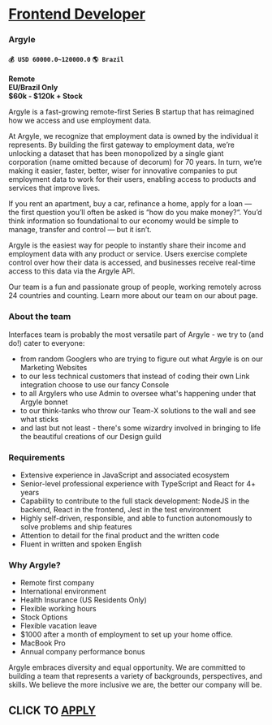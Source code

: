 # [Frontend Developer](https://www.remotewlb.com/apply/frontend-developer-88915)  
### Argyle  
#### `💰 USD 60000.0~120000.0` `🌎 Brazil`  

**Remote**  
 **EU/Brazil Only**  
 **$60k - $120k + Stock**  
  
Argyle is a fast-growing remote-first Series B startup that has reimagined how we access and use employment data.

At Argyle, we recognize that employment data is owned by the individual it represents. By building the first gateway to employment data, we’re unlocking a dataset that has been monopolized by a single giant corporation (name omitted because of decorum) for 70 years. In turn, we’re making it easier, faster, better, wiser for innovative companies to put employment data to work for their users, enabling access to products and services that improve lives.

If you rent an apartment, buy a car, refinance a home, apply for a loan — the first question you’ll often be asked is “how do you make money?“. You’d think information so foundational to our economy would be simple to manage, transfer and control — but it isn’t.

Argyle is the easiest way for people to instantly share their income and employment data with any product or service. Users exercise complete control over how their data is accessed, and businesses receive real-time access to this data via the Argyle API.

Our team is a fun and passionate group of people, working remotely across 24 countries and counting. Learn more about our team on our about page.

### About the team

Interfaces team is probably the most versatile part of Argyle - we try to (and do!) cater to everyone:

  * from random Googlers who are trying to figure out what Argyle is on our Marketing Websites
  * to our less technical customers that instead of coding their own Link integration choose to use our fancy Console
  * to all Argylers who use Admin to oversee what's happening under that Argyle bonnet
  * to our think-tanks who throw our Team-X solutions to the wall and see what sticks
  * and last but not least - there's some wizardry involved in bringing to life the beautiful creations of our Design guild

### Requirements

  * Extensive experience in JavaScript and associated ecosystem
  * Senior-level professional experience with TypeScript and React for 4+ years
  * Capability to contribute to the full stack development: NodeJS in the backend, React in the frontend, Jest in the test environment
  * Highly self-driven, responsible, and able to function autonomously to solve problems and ship features
  * Attention to detail for the final product and the written code
  * Fluent in written and spoken English

### Why Argyle?

  * Remote first company
  * International environment
  * Health Insurance (US Residents Only)
  * Flexible working hours
  * Stock Options
  * Flexible vacation leave
  * $1000 after a month of employment to set up your home office.
  * MacBook Pro
  * Annual company performance bonus

Argyle embraces diversity and equal opportunity. We are committed to building a team that represents a variety of backgrounds, perspectives, and skills. We believe the more inclusive we are, the better our company will be.

  
## CLICK TO [APPLY](https://www.remotewlb.com/apply/frontend-developer-88915)

